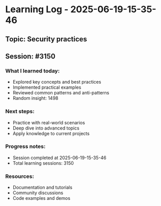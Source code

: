 # Learning Log - 2025-06-19-15-35-46

## Topic: Security practices
## Session: #3150

### What I learned today:
- Explored key concepts and best practices
- Implemented practical examples  
- Reviewed common patterns and anti-patterns
- Random insight: 1498

### Next steps:
- Practice with real-world scenarios
- Deep dive into advanced topics
- Apply knowledge to current projects

### Progress notes:
- Session completed at 2025-06-19-15-35-46
- Total learning sessions: 3150

### Resources:
- Documentation and tutorials
- Community discussions
- Code examples and demos
